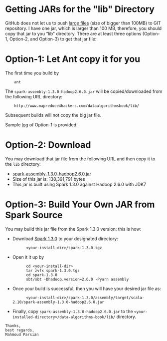 Getting JARs for the "lib" Directory
====================================
GitHub does not let us to push [large files](https://help.github.com/articles/what-is-my-disk-quota) 
(size of bigger than 100MB) to GIT repository. I have one jar, which is larger than 100 MB, therefore, 
you should copy that jar to you "lib" directory.  There are at least three options (Option-1, Option-2, 
and Option-3) to get that jar file:

Option-1: Let Ant copy it for you 
=================================
The first time you build by

        ant
    
The `spark-assembly-1.3.0-hadoop2.6.0.jar` will be copied/downloaded from the following URL directory:

        http://www.mapreduce4hackers.com/dataalgorithmsbook/lib/
    
Subsequent builds will not copy the big jar file.

Sample [log](./misc/option1-log.txt) of Option-1 is provided.

Option-2: Download 
==================
You may download that jar file from the following URL and then copy it to the `lib` directory:

* [spark-assembly-1.3.0-hadoop2.6.0.jar](http://www.mapreduce4hackers.com/dataalgorithmsbook/lib/spark-assembly-1.3.0-hadoop2.6.0.jar)
* Size of this jar is: 138,391,791  bytes
* This jar is built using Spark 1.3.0 against Hadoop 2.6.0 with JDK7
    

Option-3: Build Your Own JAR from Spark Source
==============================================
You may build this jar file from the Spark 1.3.0 version: this is how:
* Download [Spark 1.3.0](http://d3kbcqa49mib13.cloudfront.net/spark-1.3.0.tgz) to your designated directory:

            <your-install-dir>/spark-1.3.0.tgz
   
* Open it it up by

            cd <your-install-dir>
            tar zvfx spark-1.3.0.tgz
            cd spark-1.3.0
            sbt/sbt -Dhadoop.version=2.6.0 -Pyarn assembly


* Once your build is successful, then you will have your desired jar file as:
    
            <your-install-dir>/spark-1.3.0/assembly/target/scala-2.10/spark-assembly-1.3.0-hadoop2.6.0.jar

* Finally, copy `spark-assembly-1.3.0-hadoop2.6.0.jar` to the 
`<your-installed-directory>/data-algorithms-book/lib/` directory.


````
Thanks,
best regards,
Mahmoud Parsian
````
